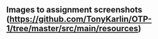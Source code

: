 ## Images to assignment screenshots (https://github.com/TonyKarlin/OTP-1/tree/master/src/main/resources)
